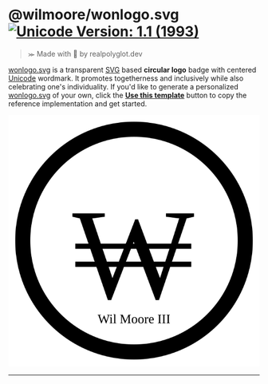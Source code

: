 # @wilmoore/wonlogo.svg [![Unicode Version: 1.1 (1993)](https://img.shields.io/badge/Unicode%20Version-1.1%20(1993)-blue)](https://www.unicode.org/versions/Unicode1.1.0/)
>⪼ Made with 💜 by realpolyglot.dev

[wonlogo.svg][] is a transparent [SVG][] based **circular logo** badge with centered [Unicode][] wordmark. It promotes togetherness and inclusively while also celebrating one's individuality. If you'd like to generate a personalized [wonlogo.svg][] of your own, click the __[Use this template][]__ button to copy the reference implementation and get started.

![](https://raw.githubusercontent.com/wilmoore/wonlogo.svg/main/index.svg)

---
[SVG]: https://www.w3.org/Graphics/SVG/
[Unicode]: https://unicode-table.com/en/20A9/
[Use this template]: https://github.com/wilmoore/wonlogo.svg/generate
[wonlogo.svg]: https://github.com/wilmoore/wonlogo.svg
